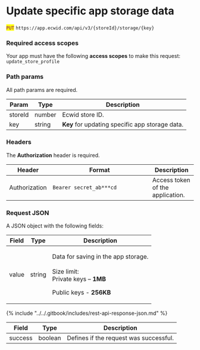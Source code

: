 # Update specific app storage data

<mark style="color:purple;">`PUT`</mark> `https://app.ecwid.com/api/v3/{storeId}/storage/{key}`

### Required access scopes

Your app must have the following **access scopes** to make this request: `update_store_profile`

### Path params

All path params are required.

| Param   | Type   | Description                                     |
| ------- | ------ | ----------------------------------------------- |
| storeId | number | Ecwid store ID.                                 |
| key     | string | **Key** for updating specific app storage data. |

### Headers

The **Authorization** header is required.

<table><thead><tr><th>Header</th><th width="252">Format</th><th>Description</th></tr></thead><tbody><tr><td>Authorization</td><td><code>Bearer secret_ab***cd</code></td><td>Access token of the application.</td></tr></tbody></table>

### Request JSON

A JSON object with the following fields:

| Field | Type   | Description                                                                                                                                       |
| ----- | ------ | ------------------------------------------------------------------------------------------------------------------------------------------------- |
| value | string | <p>Data for saving in the app storage. <br><br>Size limit: <br>Private keys – <strong>1MB</strong></p><p>Public keys - <strong>256KB</strong></p> |

{% include "../../.gitbook/includes/rest-api-response-json.md" %}

| Field   | Type    | Description                            |
| ------- | ------- | -------------------------------------- |
| success | boolean | Defines if the request was successful. |
